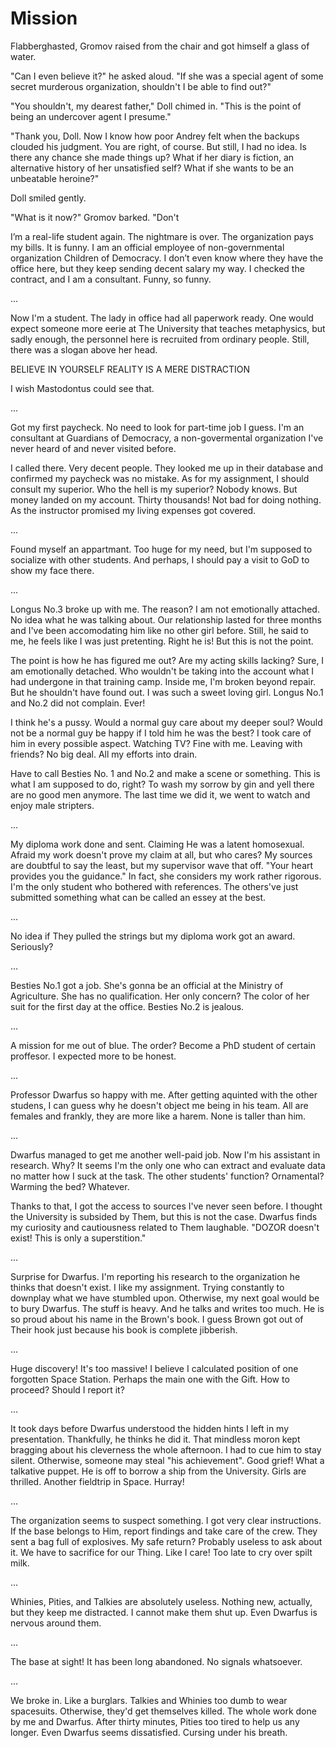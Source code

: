 # Mission

Flabberghasted, Gromov raised from the chair and got himself a glass of water.

"Can I even believe it?" he asked aloud. "If she was a special agent of some secret murderous organization, shouldn't I be able to find out?"

"You shouldn't, my dearest father," Doll chimed in. "This is the point of being an undercover agent I presume."

"Thank you, Doll. Now I know how poor Andrey felt when the backups clouded his judgment. You are right, of course. But still, I had no idea. Is there any chance she made things up? What if her diary is fiction, an alternative history of her unsatisfied self? What if she wants to be an unbeatable heroine?"

Doll smiled gently.

"What is it now?" Gromov barked. "Don't

I’m a real-life student again. The nightmare is over. The organization pays my bills. It is funny. I am an official employee of non-governmental organization Children of Democracy. I don’t even know where they have the office here, but they keep sending decent salary my way. I checked the contract, and I am a consultant. Funny, so funny.

...

Now I'm a student. The lady in office had all paperwork ready. One would expect someone more eerie at The University that teaches metaphysics, but sadly enough, the personnel here is recruited from ordinary people. Still, there was a slogan above her head.

BELIEVE IN YOURSELF
REALITY IS A MERE DISTRACTION

I wish Mastodontus could see that.

...

Got my first paycheck. No need to look for part-time job I guess. I'm an consultant at Guardians of Democracy, a non-govermental organization I've never heard of and never visited before.

I called there. Very decent people. They looked me up in their database and confirmed my paycheck was no mistake. As for my assignment, I should consult my superior. Who the hell is my superior? Nobody knows. But money landed on my account. Thirty thousands! Not bad for doing nothing. As the instructor promised my living expenses got covered.

...

Found myself an appartmant. Too huge for my need, but I'm supposed to socialize with other students. And perhaps, I should pay a visit to GoD to show my face there.

...

Longus No.3 broke up with me. The reason? I am not emotionally attached. No idea what he was talking about. Our relationship lasted for three months and I've been accomodating him like no other girl before. Still, he said to me, he feels like I was just pretenting. Right he is! But this is not the point.

The point is how he has figured me out? Are my acting skills lacking? Sure, I am emotionally detached. Who wouldn't be taking into the account what I had undergone in that training camp. Inside me, I'm broken beyond repair. But he shouldn't have found out. I was such a sweet loving girl. Longus No.1 and No.2 did not complain. Ever!

I think he's a pussy. Would a normal guy care about my deeper soul? Would not be a normal guy be happy if I told him he was the best? I took care of him in every possible aspect. Watching TV? Fine with me. Leaving with friends? No big deal. All my efforts into drain.

Have to call Besties No. 1 and No.2 and make a scene or something. This is what I am supposed to do, right? To wash my sorrow by gin and yell there are no good men anymore. The last time we did it, we went to watch and enjoy male stripters.

...

My diploma work done and sent. Claiming He was a latent homosexual. Afraid my work doesn't prove my claim at all, but who cares? My sources are doubtful to say the least, but my supervisor wave that off. "Your heart provides you the guidance." In fact, she considers my work rather rigorous. I'm the only student who bothered with references. The others've just submitted something what can be called an essey at the best.

...

No idea if They pulled the strings but my diploma work got an award. Seriously?

...

Besties No.1 got a job. She's gonna be an official at the Ministry of Agriculture. She has no qualification. Her only concern? The color of her suit for the first day at the office. Besties No.2 is jealous.

...

A mission for me out of blue. The order? Become a PhD student of certain proffesor. I expected more to be honest.

...

Professor Dwarfus so happy with me. After getting aquinted with the other studens, I can guess why he doesn't object me being in his team. All are females and frankly, they are more like a harem. None is taller than him.

...

Dwarfus managed to get me another well-paid job. Now I'm his  assistant in research. Why? It seems I'm the only one who can extract and evaluate data no matter how I suck at the task. The other students' function? Ornamental? Warming the bed? Whatever.

Thanks to that, I got the access to sources I've never seen before. I thought the University is subsided by Them, but this is not the case. Dwarfus finds my curiosity and cautiousness related to Them laughable. "DOZOR doesn't exist! This is only a superstition."

...

Surprise for Dwarfus. I'm reporting his research to the organization he thinks that doesn't exist. I like my assignment. Trying constantly to downplay what we have stumbled upon. Otherwise, my next goal would be to bury Dwarfus. The stuff is heavy. And he talks and writes too much. He is so proud about his name in the Brown's book. I guess Brown got out of Their hook just because his book is complete jibberish.

...

Huge discovery! It's too massive! I believe I calculated  position of one forgotten Space Station. Perhaps the main one with the Gift. How to proceed? Should I report it?

...

It took days before Dwarfus understood the hidden hints I left in my presentation. Thankfully, he thinks he did it. That mindless moron kept bragging about his cleverness the whole afternoon. I had to cue him to stay silent. Otherwise, someone may steal "his achievement". Good grief! What a talkative puppet. He is off to borrow a ship from the University. Girls are thrilled. Another fieldtrip in Space. Hurray!

...

The organization seems to suspect something. I got very clear instructions. If the base belongs to Him, report findings and take care of the crew. They sent a bag full of explosives. My safe return? Probably useless to ask about it. We have to sacrifice for our Thing. Like I care! Too late to cry over spilt milk.

...

Whinies, Pities, and Talkies are absolutely useless. Nothing new, actually, but they keep me distracted. I cannot make them shut up. Even Dwarfus is nervous around them.

...

The base at sight! It has been long abandoned. No signals whatsoever.

...

We broke in. Like a burglars. Talkies and Whinies too dumb to wear spacesuits. Otherwise, they'd get themselves killed. The whole work done by me and Dwarfus. After thirty minutes, Pities too tired to help us any longer. Even Dwarfus seems dissatisfied. Cursing under his breath.
